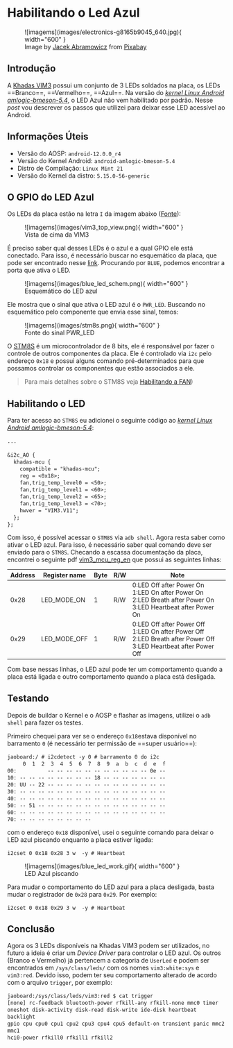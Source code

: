 # Habilitando o Led Azul

<figure markdown>
  ![imagems](images/electronics-g8165b9045_640.jpg){ width="600" }
  <figcaption>
  Image by <a href="https://pixabay.com/users/jacekabramowicz-1981807/?utm_source=link-attribution&amp;utm_medium=referral&amp;utm_campaign=image&amp;utm_content=1202125">Jacek Abramowicz</a> from <a href="https://pixabay.com//?utm_source=link-attribution&amp;utm_medium=referral&amp;utm_campaign=image&amp;utm_content=1202125">Pixabay</a>
  </figcaption>
</figure>

## Introdução

A [Khadas VIM3](https://www.khadas.com/vim3) possui um conjunto de 3 LEDs soldados na placa, os LEDs ==Branco==, ==Vermelho==, ==Azul==. Na versão do [*kernel Linux Android amlogic-bmeson-5.4*](https://android.googlesource.com/kernel/hikey-linaro/+/refs/heads/android-amlogic-bmeson-5.4), o LED Azul não vem habilitado por padrão. Nesse *post* vou descrever os passos que utilizei para deixar esse LED acessível ao Android.

## Informações Úteis

- Versão do AOSP: `android-12.0.0_r4`
- Versão do Kernel Android: `android-amlogic-bmeson-5.4`
- Distro de Compilação: `Linux Mint 21`
- Versão do Kernel da distro: `5.15.0-56-generic`

## O GPIO do LED Azul

Os LEDs da placa estão na letra `I` da imagem abaixo ([Fonte](https://docs.khadas.com/products/sbc/vim3/hardware/interfaces)):

<figure markdown>
  ![imagems](images/vim3_top_view.png){ width="600" }
  <figcaption>
  Vista de cima da VIM3 
  </figcaption>
</figure>

É preciso saber qual desses LEDs é o azul e a qual GPIO ele está conectado. Para isso, é necessário buscar no esquemático da placa, que pode ser encontrado nesse [link](https://dl.khadas.com/products/vim3/schematic/). Procurando por `BLUE`, podemos encontrar a porta que ativa o LED.

<figure markdown>
  ![imagems](images/blue_led_schem.png){ width="600" }
  <figcaption>
  Esquemático do LED azul
  </figcaption>
</figure>

Ele mostra que o sinal que ativa o LED azul é o `PWR_LED`. Buscando no esquemático pelo componente que envia esse sinal, temos:

<figure markdown>
  ![imagems](images/stm8s.png){ width="600" }
  <figcaption>
  Fonte do sinal PWR_LED
  </figcaption>
</figure>

O [STM8S](https://www.st.com/en/microcontrollers-microprocessors/stm8s-series.html) é um microcontrolador de 8 bits, ele é responsável por fazer o controle de outros componentes da placa. Ele é controlado via `i2c`  pelo endereço `0x18` e possui alguns comando pré-determinados para que possamos controlar os componentes que estão associados a ele.

> Para mais detalhes sobre o STM8S veja [Habilitando a FAN](fan.md))

## Habilitando o LED

Para ter acesso ao `STM8S` eu adicionei o seguinte código ao [*kernel Linux Android amlogic-bmeson-5.4*](https://android.googlesource.com/kernel/hikey-linaro/+/refs/heads/android-amlogic-bmeson-5.4):

```{.dts title=arch/arm64/boot/dts/amlogic/meson-g12b-a311d-khadas-vim3.dts}
...

&i2c_AO {
  khadas-mcu {
    compatible = "khadas-mcu";
    reg = <0x18>;
    fan,trig_temp_level0 = <50>;
    fan,trig_temp_level1 = <60>;
    fan,trig_temp_level2 = <65>;
    fan,trig_temp_level3 = <70>;
    hwver = "VIM3.V11";
  };
};
```
Com isso, é possível acessar o `STM8S` via `adb shell`. Agora resta saber como ativar o LED azul. Para isso, é necessário saber qual comando deve ser enviado para o `STM8S`. Checando a escassa documentação da placa, encontrei o seguinte pdf [vim3_mcu_reg_en](https://dl.khadas.com/products/vim3/mcu/vim3_mcu_reg_en.pdf) que possui as seguintes linhas:

| Address | Register name | Byte | R/W | Note                                                                                                                     |
|---------|---------------|------|-----|--------------------------------------------------------------------------------------------------------------------------|
| 0x28    | LED_MODE_ON   | 1    | R/W | 0:LED Off after Power On<br>1:LED On after Power On<br>2:LED Breath after Power On<br>3:LED Heartbeat after Power On     |
| 0x29    | LED_MODE_OFF  | 1    | R/W | 0:LED Off after Power Off<br>1:LED On after Power Off<br>2:LED Breath after Power Off<br>3:LED Heartbeat after Power Off |

Com base nessas linhas, o LED azul pode ter um comportamento quando a placa está ligada e outro comportamento quando a placa está desligada.

## Testando

Depois de buildar o Kernel e o AOSP e flashar as imagens, utilizei o `adb shell` para fazer os testes. 

Primeiro chequei para ver se o endereço `0x18`estava disponível no barramento `0` (é necessário ter permissão de ==super usuário==):

```{.sh}
jaoboard:/ # i2cdetect -y 0 # barramento 0 do i2c
     0  1  2  3  4  5  6  7  8  9  a  b  c  d  e  f
00:          -- -- -- -- -- -- -- -- -- -- -- 0e --
10: -- -- -- -- -- -- -- -- 18 -- -- -- -- -- -- --
20: UU -- 22 -- -- -- -- -- -- -- -- -- -- -- -- --
30: -- -- -- -- -- -- -- -- -- -- -- -- -- -- -- --
40: -- -- -- -- -- -- -- -- -- -- -- -- -- -- -- --
50: -- 51 -- -- -- -- -- -- -- -- -- -- -- -- -- --
60: -- -- -- -- -- -- -- -- -- -- -- -- -- -- -- --
70: -- -- -- -- -- -- -- --   
```

com o endereço `0x18` disponível, usei o seguinte comando para deixar o LED azul piscando enquanto a placa estiver ligada:

```{.sh}
i2cset 0 0x18 0x28 3 w  -y # Heartbeat
```

<figure markdown>
  ![imagems](images/blue_led_work.gif){ width="600" }
  <figcaption>
  LED Azul piscando
  </figcaption>
</figure>

Para mudar o comportamento do LED azul para a placa desligada, basta mudar o registrador de `0x28` para `0x29`. Por exemplo:

```{.sh}
i2cset 0 0x18 0x29 3 w  -y # Heartbeat
```

## Conclusão

Agora os 3 LEDs disponíveis na Khadas VIM3 podem ser utilizados, no futuro a ideia é criar um *Device Driver* para controlar o LED azul. Os outros (Branco e Vermelho) já pertencem a categoria de `UserLed` e podem ser encontrados em `/sys/class/leds/` com os nomes `vim3:white:sys` e  `vim3:red`. Devido isso, podem ter seu comportamento alterado de acordo com o arquivo `trigger`, por exemplo:

```{.sh}
jaoboard:/sys/class/leds/vim3:red $ cat trigger                                
[none] rc-feedback bluetooth-power rfkill-any rfkill-none mmc0 timer 
oneshot disk-activity disk-read disk-write ide-disk heartbeat backlight 
gpio cpu cpu0 cpu1 cpu2 cpu3 cpu4 cpu5 default-on transient panic mmc2 mmc1 
hci0-power rfkill0 rfkill1 rfkill2 
```
